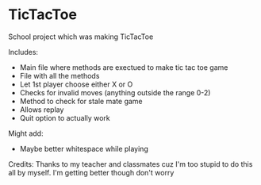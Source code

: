# TicTacToe
School project which was making TicTacToe

Includes: 
- Main file where methods are exectued to make tic tac toe game
- File with all the methods
- Let 1st player choose either X or O 
- Checks for invalid moves (anything outside the range 0-2)
- Method to check for stale mate game
- Allows replay
- Quit option to actually work

Might add:
- Maybe better whitespace while playing

Credits:
Thanks to my teacher and classmates cuz I'm too stupid to do this all by myself. I'm getting better though don't worry
